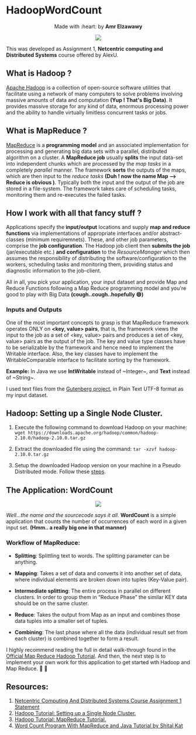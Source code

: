 # HadoopWordCount
<p align='center'>Made with :heart: by <b>Amr Elzawawy</b></p>
<p align='center'><img src="https://itwadi.com/files/Hadoop.png"/></p>

This was developed as Assignment 1, **Netcentric computing and Distributed Systems** course offered by AlexU.

## What is Hadoop ?
[Apache Hadoop](https://hadoop.apache.org/) is a collection of open-source software utilities that facilitate using a network of many computers to solve problems involving massive amounts of data and computation **(Yup ! That's Big Data)**. It provides massive storage for any kind of data, enormous processing power and the ability to handle virtually limitless concurrent tasks or jobs.

## What is MapReduce ?
[MapReduce](https://en.wikipedia.org/wiki/MapReduce) is a **programming model** and an associated implementation for processing and generating big data sets with a parallel, distributed algorithm on a cluster.
A **MapReduce job** usually **splits** the input data-set into independent chunks which are processed by the *map tasks* in a completely *parallel* manner. The framework **sorts** the outputs of the maps, which are then input to the *reduce tasks* **(Duh ! now the name Map --> Reduce is obvious )**. Typically both the input and the output of the job are stored in a file-system. The framework takes care of scheduling tasks, monitoring them and re-executes the failed tasks.

## How I work with all that fancy stuff ?
Applications specify the **input/output** locations and supply **map and reduce functions** via implementations of appropriate interfaces and/or abstract-classes (minimum requiremnets). These, and other job parameters, comprise the **job configuration**.
The Hadoop job client then **submits the job** (jar/executable etc.) **and configuration** to the *ResourceManager* which then assumes the responsibility of distributing the software/configuration to the workers, scheduling tasks and monitoring them, providing status and diagnostic information to the job-client.

All in all, you pick your application, your input dataset and provide Map and Reduce Functions following a Map Reduce programming model and you're good to play with Big Data **(cough..cough..hopefully :smile:)**

### Inputs and Outputs 
One of the most important concepts to grasp is that MapReduce framework operates ONLY on **<key, value> pairs**, that is, the framework views the input to the job as a set of <key, value> pairs and produces a set of <key, value> pairs as the output of the job.
The key and value type classes have to be serializable by the framework and hence need to implement the Writable interface. Also, the key classes have to implement the WritableComparable interface to facilitate sorting by the framework.

**Example:** In Java we use **IntWritable** instead of ~Integer~, and **Text** instead of ~String~.

I used text files from the [Gutenberg project](https://drive.google.com/file/d/0B41M7etAgF7Sa2RvbUEzZldLS0U/view), in Plain Text UTF-8 format as my input dataset.

## Hadoop: Setting up a Single Node Cluster.
1. Execute the following command to download Hadoop on your machine: `wget https://downloads.apache.org/hadoop/common/hadoop-2.10.0/hadoop-2.10.0.tar.gz`

2. Extract the downloaded file using the command: `tar -xzvf hadoop-2.10.0.tar.gz`

3. Setup the downloaded Hadoop version on your machine in a Pseudo Distributed mode. Follow these [steps](https://hadoop.apache.org/docs/stable/hadoop-project-dist/hadoop-common/SingleCluster.html#Pseudo-Distributed_Operation).


## The Application: WordCount
<p align='center'><img src="https://www.researchgate.net/profile/K_Srinivasa/publication/281768670/figure/fig3/AS:282303059251209@1444317702935/Different-phases-of-map-reduce-in-word-count-example.png"/></p>

*Well...the name and the sourcecode says it all.* **WordCount** is a simple application that counts the number of occurrences of each word in a given input set. **(Hmm.. a really big one in that manner)**

### Workflow of MapReduce:

- **Splitting**: Splittling text to words. The splitting parameter can be anything.

- **Mapping**: Takes a set of data and converts it into another set of data, where individual elements are broken down into tuples (Key-Value pair).

- **Intermediate splitting**:  The entire process in parallel on different clusters. In order to group them in “Reduce Phase” the similar KEY data should be on the same cluster.

- **Reduce**:  Takes the output from Map as an input and combines those data tuples into a smaller set of tuples.

- **Combining**: The last phase where all the data (individual result set from each cluster) is combined together to form a result.

I highly recommend reading the full in detail walk-through found in the [Official Map Reduce Hadoop Tutorial](https://hadoop.apache.org/docs/current/hadoop-mapreduce-client/hadoop-mapreduce-client-core/MapReduceTutorial.html#Example:_WordCount_v1.0). And then, the next step is to implement your own work for this application to get started wth Hadoop and Map Reduce. :book: :green_book:

## Resources: 
1. [Netcentric Computing And Distributed Systems Course Assignment 1 Statement](https://drive.google.com/drive/u/1/folders/1ZUlqmmQAVRQ8lcnINShf522ZaQsVLsef)
2. [Hadoop Tutorial: Setting up a Single Node Cluster.](https://hadoop.apache.org/docs/stable/hadoop-project-dist/hadoop-common/SingleCluster.html)
3. [Hadoop Tutorial: MapReduce Tutorial.](https://hadoop.apache.org/docs/current/hadoop-mapreduce-client/hadoop-mapreduce-client-core/MapReduceTutorial.html)
4. [Word Count Program With MapReduce and Java Tutorial by Shital Kat](https://dzone.com/articles/word-count-hello-word-program-in-mapreduce)
